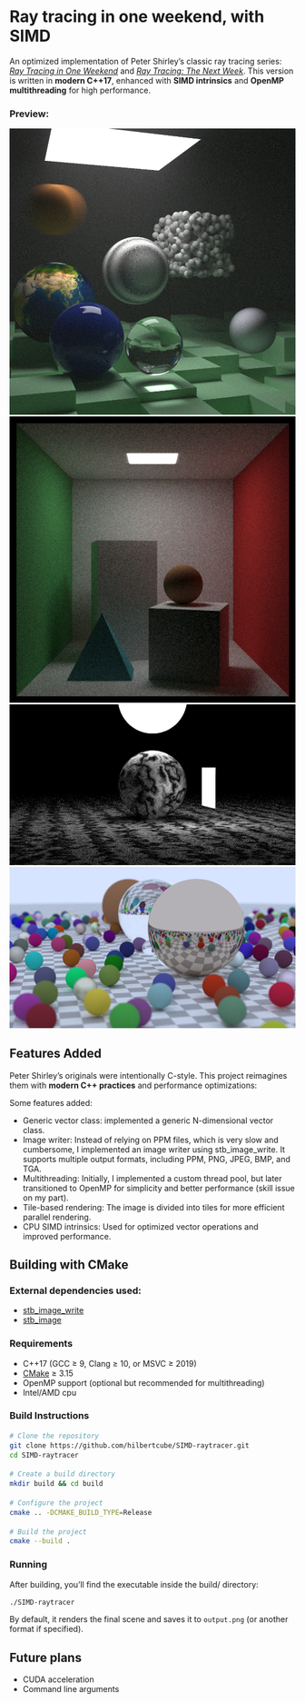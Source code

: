 # Ray tracing in one weekend, with SIMD
An optimized implementation of Peter Shirley’s classic ray tracing series: [*Ray Tracing in One Weekend*](https://raytracing.github.io/books/RayTracingInOneWeekend.html) and [*Ray Tracing: The Next Week*](https://raytracing.github.io/books/RayTracingTheNextWeek.html).  This version is written in **modern C++17**, enhanced with **SIMD intrinsics** and **OpenMP multithreading** for high performance.  

### Preview:

![Final scene](images/final_scene.png)
![Cornell Box](images/cornell_box.png)
![Perlin Sphere](images/light.png)
![Spheres](images/spheres.png)

## Features Added

Peter Shirley’s originals were intentionally C-style. This project reimagines them with **modern C++ practices** and performance optimizations:  

Some features added:
- Generic vector class: implemented a generic N-dimensional vector class.
- Image writer: Instead of relying on PPM files, which is very slow and cumbersome, I implemented an image writer using stb_image_write. It supports multiple output formats, including PPM, PNG, JPEG, BMP, and TGA.
- Multithreading: Initially, I implemented a custom thread pool, but later transitioned to OpenMP for simplicity and better performance (skill issue on my part).
- Tile-based rendering: The image is divided into tiles for more efficient parallel rendering.
- CPU SIMD intrinsics: Used for optimized vector operations and improved performance.

## Building with CMake
### External dependencies used:
- [stb_image_write](https://github.com/nothings/stb/blob/master/stb_image_write.h)
- [stb_image](https://github.com/nothings/stb/blob/master/stb_image.h)

### Requirements
- C++17 (GCC ≥ 9, Clang ≥ 10, or MSVC ≥ 2019)
- [CMake](https://cmake.org/) ≥ 3.15
- OpenMP support (optional but recommended for multithreading)
- Intel/AMD cpu

### Build Instructions
```bash
# Clone the repository
git clone https://github.com/hilbertcube/SIMD-raytracer.git
cd SIMD-raytracer

# Create a build directory
mkdir build && cd build

# Configure the project
cmake .. -DCMAKE_BUILD_TYPE=Release

# Build the project
cmake --build .
```

### Running

After building, you’ll find the executable inside the build/ directory:
```bash
./SIMD-raytracer
```
By default, it renders the final scene and saves it to `output.png` (or another format if specified).

## Future plans
- CUDA acceleration
- Command line arguments